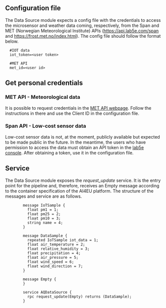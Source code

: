 ## Configuration file

The Data Source module expects a config file with the credentials to access the microsensor and weather data coming, respectively, from the Span and MET (Norwegian Meteorological Institute) APIs (https://api.lab5e.com/span and https://frost.met.no/index.html). The config file should follow the format below.

      #IOT data
      iot_token=<user token>

      #MET API
      met_id=<user id>

## Get personal credentials

### MET API - Meteorological data

It is possible to request credentials in the [MET API webpage](https://frost.met.no/auth/requestCredentials.html). Follow the instructions in there and use the Client ID in the configuration file.

### Span API - Low-cost sensor data

Low-cost sensor data is not, at the moment, publicly available but expected to be made public in the future. In the meantime, the users who have permission to access the data must obtain an API token in the [lab5e console](https://console.lab5e.com/). After obtaining a token, use it in the configuration file.

## Service

The Data Source module exposes the *request_update* service. It is the entry point for the pipeline and, therefore, receives an Empty message according to the container specification of the AI4EU platform. The structure of the messages and service are as follows.

            message IoTSample {
              float pm1 = 1;
              float pm25 = 2;
              float pm10 = 3;
              string name = 4;
            }

            message DataSample {
              repeated IoTSample iot_data = 1;
              float air_temperature = 2;
              float relative_humidity = 3;
              float precipitation = 4;
              float air_pressure = 5;
              float wind_speed = 6;
              float wind_direction = 7;
            }

            message Empty {
            }

            service AQDataSource {
              rpc request_update(Empty) returns (DataSample);
            }
